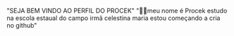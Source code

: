 "SEJA BEM VINDO AO PERFIL DO PROCEK"
"🤜🤛meu nome é Procek estudo na escola estaual do campo irmã celestina maria estou começando a cria no github"
